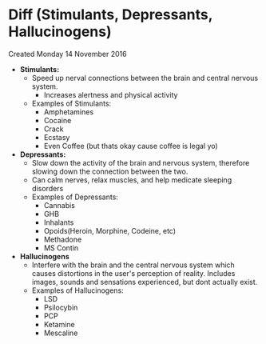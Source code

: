 # Diff (Stimulants, Depressants, Hallucinogens)
Created Monday 14 November 2016


* **Stimulants:**
	* Speed up nerval connections between the brain and central nervous system.
		* Increases alertness and physical activity
	* Examples of Stimulants:
		* Amphetamines
		* Cocaine
		* Crack
		* Ecstasy
		* Even Coffee (but thats okay cause coffee is legal yo)
* **Depressants:**
	* Slow down the activity of the brain and nervous system, therefore slowing down the connection between the two.
	* Can calm nerves, relax muscles, and help medicate sleeping disorders
	* Examples of Depressants:
		* Cannabis
		* GHB
		* Inhalants
		* Opoids(Heroin, Morphine, Codeine, etc)
		* Methadone
		* MS Contin
* **Hallucinogens**
	* Interfere with the brain and the central nervous system which causes distortions in the user's perception of reality. Includes images, sounds and sensations experienced, but dont actually exist.
	* Examples of Hallucinogens:
		* LSD
		* Psilocybin
		* PCP
		* Ketamine
		* Mescaline


